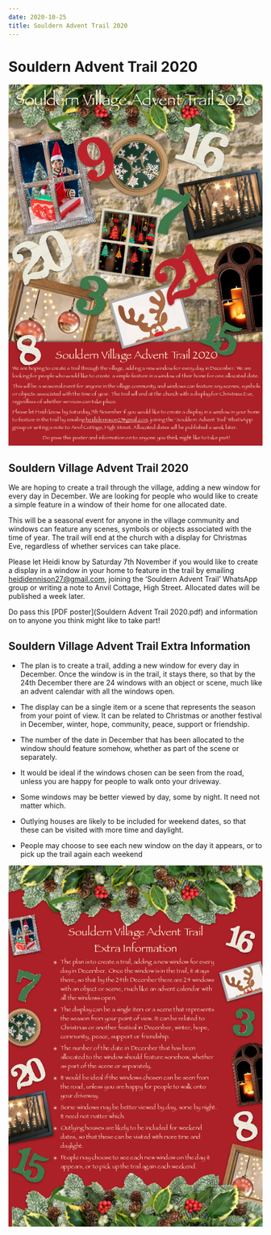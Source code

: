 ```yaml
---
date: 2020-10-25
title: Souldern Advent Trail 2020
---
```


# Souldern Advent Trail 2020

![](souldernadvent2020-0.png)


## Souldern Village Advent Trail 2020

We are hoping to create a trail through the village, adding a new
window for every day in December. We are looking for people who would
like to create a simple feature in a window of their home for one
allocated date.

This will be a seasonal event for anyone in the village community and
windows can feature any scenes, symbols or objects associated with the
time of year. The trail will end at the church with a display for
Christmas Eve, regardless of whether services can take place.

Please let Heidi know by Saturday 7th November if you would like to
create a display in a window in your home to feature in the trail by
emailing [heididennison27@gmail.com](mailto:heididennison27@gmail.com), joining the ‘Souldern Advent
Trail’ WhatsApp group or writing a note to Anvil Cottage, High
Street. Allocated dates will be published a week later.

Do pass this [PDF poster](Souldern Advent Trail 2020.pdf) and information on to anyone you think might like to take part!


## Souldern Village Advent Trail  Extra Information

* The plan is to create a trail, adding a new window for every day in
  December. Once the window is in the trail, it stays there, so that
  by the 24th December there are 24 windows with an object or scene,
  much like an advent calendar with all the windows open.

* The display can be a single item or a scene that represents the
  season from your point of view. It can be related to Christmas or
  another festival in December, winter, hope, community, peace,
  support or friendship.

* The number of the date in December that has been allocated to the
  window should feature somehow, whether as part of the scene or
  separately.

* It would be ideal if the windows chosen can be seen from the road,
  unless you are happy for people to walk onto your driveway.

*  Some windows may be better viewed by day, some by night. It need not
  matter which.

* Outlying houses are likely to be included for weekend dates, so that
  these can be visited with more time and daylight.

* People may choose to see each new window on the day it appears, or
  to pick up the trail again each weekend


![](souldernadvent2020-1.png)

